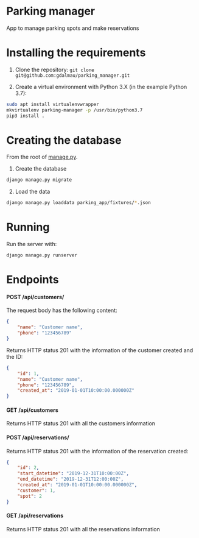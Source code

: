 # Parking manager
App to manage parking spots and make reservations


# Installing the requirements

1. Clone the repository:
`git clone git@github.com:gdalmau/parking_manager.git`

2. Create a virtual environment with Python 3.X (in the example Python 3.7):
```bash
sudo apt install virtualenvwrapper
mkvirtualenv parking-manager -p /usr/bin/python3.7
pip3 install .
```

# Creating the database

From the root of [manage.py](https://github.com/gdalmau/parking_manager/tree/master/parking_manager/manage.py).

1. Create the database

```bash
django manage.py migrate
```

2. Load the data

```bash
django manage.py loaddata parking_app/fixtures/*.json
```


# Running

Run the server with:

```bash
django manage.py runserver
```


# Endpoints

#### POST /api/customers/
The request body has the following content:

```json
{
    "name": "Customer name",
    "phone": "123456789"
}
```

Returns HTTP status 201 with the information of the customer created and the ID:

```json
{
    "id": 1,
    "name": "Customer name",
    "phone": "123456789",
    "created_at": "2019-01-01T10:00:00.000000Z"
}
```


#### GET /api/customers
Returns HTTP status 201 with all the customers information


#### POST /api/reservations/
Returns HTTP status 201 with the information of the reservation created:

```json
{
    "id": 2,
    "start_datetime": "2019-12-31T10:00:00Z",
    "end_datetime": "2019-12-31T12:00:00Z",
    "created_at": "2019-01-01T10:00:00.000000Z",
    "customer": 1,
    "spot": 2
}
```

#### GET /api/reservations
Returns HTTP status 201 with all the reservations information
